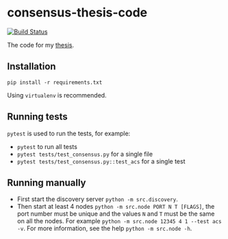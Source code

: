 consensus-thesis-code
=====================
[![Build Status](https://travis-ci.org/kc1212/consensus-thesis-code.svg?branch=master)](https://travis-ci.org/kc1212/consensus-thesis-code)

The code for my [thesis](https://github.com/kc1212/consensus-thesis).

Installation
------------
```
pip install -r requirements.txt
```
Using `virtualenv` is recommended.

Running tests
-------------
`pytest` is used to run the tests, for example:
* `pytest` to run all tests
* `pytest tests/test_consensus.py` for a single file
* `pytest tests/test_consensus.py::test_acs` for a single test

Running manually
----------------
* First start the discovery server `python -m src.discovery`.
* Then start at least 4 nodes `python -m src.node PORT N T [FLAGS]`, the port number must be unique and the values `N` and `T` must be the same on all the nodes. 
For example `python -m src.node 12345 4 1 --test acs -v`. For more information, see the help `python -m src.node -h`.

